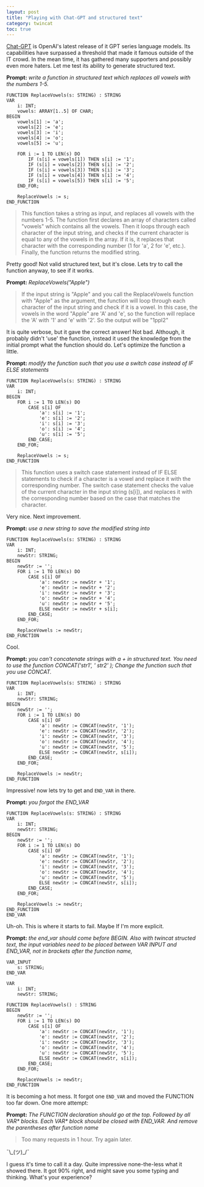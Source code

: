 ```yaml
---
layout: post
title: "Playing with Chat-GPT and structured text"
category: twincat
toc: true
---
```


[Chat-GPT](https://chat.openai.com/) is OpenAI's latest release of it GPT series language models. Its capabilities have surpassed a threshold that made it famous outside of the IT crowd. In the mean time, it has gathered many supporters and possibly even more haters. Let me test its ability to generate structured text.

**Prompt:** *write a function in structured text which replaces all vowels with the numbers 1-5.*

```
FUNCTION ReplaceVowels(s: STRING) : STRING
VAR
    i: INT;
    vowels: ARRAY[1..5] OF CHAR;
BEGIN
    vowels[1] := 'a';
    vowels[2] := 'e';
    vowels[3] := 'i';
    vowels[4] := 'o';
    vowels[5] := 'u';

    FOR i := 1 TO LEN(s) DO
        IF (s[i] = vowels[1]) THEN s[i] := '1';
        IF (s[i] = vowels[2]) THEN s[i] := '2';
        IF (s[i] = vowels[3]) THEN s[i] := '3';
        IF (s[i] = vowels[4]) THEN s[i] := '4';
        IF (s[i] = vowels[5]) THEN s[i] := '5';
    END_FOR;

    ReplaceVowels := s;
END_FUNCTION
```

> This function takes a string as input, and replaces all vowels with the numbers 1-5. The function first declares an array of characters called "vowels" which contains all the vowels. Then it loops through each character of the input string, and checks if the current character is equal to any of the vowels in the array. If it is, it replaces that character with the corresponding number (1 for 'a', 2 for 'e', etc.). Finally, the function returns the modified string.

Pretty good! Not valid structured text, but it's close. Lets try to call the function anyway, to see if it works.

**Prompt:** *ReplaceVowels("Apple")*

> If the input string is "Apple" and you call the ReplaceVowels function with "Apple" as the argument, the function will loop through each character of the input string and check if it is a vowel. In this case, the vowels in the word "Apple" are 'A' and 'e', so the function will replace the 'A' with '1' and 'e' with '2'. So the output will be "1ppl2"

It is quite verbose, but it gave the correct answer! Not bad. Although, it probably didn't 'use' the function, instead it used the knowledge from the initial prompt what the function should do. Let's optimize the function a little.

**Prompt:** *modify the function such that you use a switch case instead of IF ELSE statements*

```
FUNCTION ReplaceVowels(s: STRING) : STRING
VAR
    i: INT;
BEGIN
    FOR i := 1 TO LEN(s) DO
        CASE s[i] OF
            'a': s[i] := '1';
            'e': s[i] := '2';
            'i': s[i] := '3';
            'o': s[i] := '4';
            'u': s[i] := '5';
        END_CASE;
    END_FOR;

    ReplaceVowels := s;
END_FUNCTION
```

> This function uses a switch case statement instead of IF ELSE statements to check if a character is a vowel and replace it with the corresponding number. The switch case statement checks the value of the current character in the input string (s[i]), and replaces it with the corresponding number based on the case that matches the character.

Very nice. Next improvement.

**Prompt:** *use a new string to save the modified string into*

```
FUNCTION ReplaceVowels(s: STRING) : STRING
VAR
    i: INT;
    newStr: STRING;
BEGIN
    newStr := '';
    FOR i := 1 TO LEN(s) DO
        CASE s[i] OF
            'a': newStr := newStr + '1';
            'e': newStr := newStr + '2';
            'i': newStr := newStr + '3';
            'o': newStr := newStr + '4';
            'u': newStr := newStr + '5';
            ELSE newStr := newStr + s[i];
        END_CASE;
    END_FOR;

    ReplaceVowels := newStr;
END_FUNCTION
```

Cool.

**Prompt:** *you can't concatenate strings with a + in structured text. You need to use the function CONCAT('str1', ' str2' ); Change the function such that you use CONCAT.*

```
FUNCTION ReplaceVowels(s: STRING) : STRING
VAR
    i: INT;
    newStr: STRING;
BEGIN
    newStr := '';
    FOR i := 1 TO LEN(s) DO
        CASE s[i] OF
            'a': newStr := CONCAT(newStr, '1');
            'e': newStr := CONCAT(newStr, '2');
            'i': newStr := CONCAT(newStr, '3');
            'o': newStr := CONCAT(newStr, '4');
            'u': newStr := CONCAT(newStr, '5');
            ELSE newStr := CONCAT(newStr, s[i]);
        END_CASE;
    END_FOR;

    ReplaceVowels := newStr;
END_FUNCTION
```

Impressive! now lets try to get and `END_VAR` in there.

**Prompt:** *you forgot the END_VAR*

```
FUNCTION ReplaceVowels(s: STRING) : STRING
VAR
    i: INT;
    newStr: STRING;
BEGIN
    newStr := '';
    FOR i := 1 TO LEN(s) DO
        CASE s[i] OF
            'a': newStr := CONCAT(newStr, '1');
            'e': newStr := CONCAT(newStr, '2');
            'i': newStr := CONCAT(newStr, '3');
            'o': newStr := CONCAT(newStr, '4');
            'u': newStr := CONCAT(newStr, '5');
            ELSE newStr := CONCAT(newStr, s[i]);
        END_CASE;
    END_FOR;

    ReplaceVowels := newStr;
END_FUNCTION
END_VAR
```

Uh-oh. This is where it starts to fail. Maybe If I'm more explicit.

**Prompt:** *the end_var should come before BEGIN. Also with twincat structed text, the input variables need to be placed between VAR INPUT and END_VAR, not in brackets after the function name,*

```
VAR_INPUT
    s: STRING;
END_VAR

VAR
    i: INT;
    newStr: STRING;

FUNCTION ReplaceVowels() : STRING
BEGIN
    newStr := '';
    FOR i := 1 TO LEN(s) DO
        CASE s[i] OF
            'a': newStr := CONCAT(newStr, '1');
            'e': newStr := CONCAT(newStr, '2');
            'i': newStr := CONCAT(newStr, '3');
            'o': newStr := CONCAT(newStr, '4');
            'u': newStr := CONCAT(newStr, '5');
            ELSE newStr := CONCAT(newStr, s[i]);
        END_CASE;
    END_FOR;

    ReplaceVowels := newStr;
END_FUNCTION
```

It is becoming a hot mess. It forgot one `END_VAR` and moved the FUNCTION too far down. One more attempt:

**Prompt:** _The FUNCTION declaration should go at the top. Followed by all VAR* blocks. Each VAR* block should be closed with END\_VAR. And remove the parentheses after function name_

> Too many requests in 1 hour. Try again later.

¯\\\_(ツ)_/¯

I guess it's time to call it a day. Quite impressive none-the-less what it showed there. It got 90% right, and might save you some typing and thinking. What's your experience?
